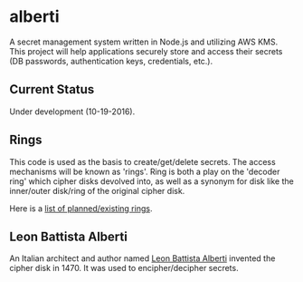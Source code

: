 # alberti
A secret management system written in Node.js and utilizing AWS KMS. This project will help applications securely store and access their secrets (DB passwords,
authentication keys, credentials, etc.).

## Current Status
Under development (10-19-2016).

## Rings
This code is used as the basis to create/get/delete secrets. The access mechanisms will be known as 'rings'. Ring is both a play on the 'decoder ring' which cipher disks devolved into, as well as a synonym for disk like the inner/outer disk/ring of the original cipher disk.

Here is a [list of planned/existing rings](Rings.md).

## Leon Battista Alberti
An Italian architect and author named [Leon Battista Alberti](https://en.wikipedia.org/wiki/Cipher_disk) invented the cipher disk in 1470. It was used to encipher/decipher secrets.

